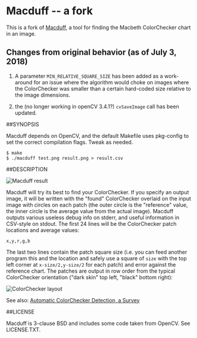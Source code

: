 # Macduff -- a fork
This is a fork of [Macduff](https://github.com/ryanfb/macduff), a tool for finding the Macbeth ColorChecker chart in an image.  

## Changes from original behavior (as of July 3, 2018)
1. A parameter `MIN_RELATIVE_SQUARE_SIZE` has been added as a work-around for an issue where the algorithm would choke on images where the ColorChecker was smaller than a certain hard-coded size relative to the image dimensions.

2. the (no longer working in openCV 3.4.1?) `cvSaveImage` call has been updated.

##SYNOPSIS

  Macduff depends on OpenCV, and the default Makefile uses pkg-config to set
  the correct compilation flags. Tweak as needed.
  
    $ make
    $ ./macduff test.png result.png > result.csv

##DESCRIPTION

![Macduff result](https://ryanfb.s3.amazonaws.com/images/macduff.png)

Macduff will try its best to find your ColorChecker. If you specify an output
image, it will be written with the "found" ColorChecker overlaid on the input
image with circles on each patch (the outer circle is the "reference" value,
the inner circle is the average value from the actual image). Macduff outputs
various useless debug info on stderr, and useful information in CSV-style
on stdout. The first 24 lines will be the ColorChecker patch locations and
average values:

    x,y,r,g,b

The last two lines contain the patch square size (i.e. you can feed another
program this and the location and safely use a square of `size` with the top
left corner at `x-size/2,y-size/2` for each patch) and error against the
reference chart. The patches are output in row order from the typical
ColorChecker orientation ("dark skin" top left, "black" bottom right):

![ColorChecker layout](https://ryanfb.s3.amazonaws.com/images/CC_Avg20_orig_layout.png)

See also: [Automatic ColorChecker Detection, a Survey](http://ryanfb.github.io/etc/2015/07/08/automatic_colorchecker_detection.html)

##LICENSE

Macduff is 3-clause BSD and includes some code taken from OpenCV. See LICENSE.TXT.
